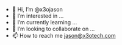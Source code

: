 - 👋 Hi, I’m @x3ojason
- 👀 I’m interested in ...
- 🌱 I’m currently learning ...
- 💞️ I’m looking to collaborate on ...
- 📫 How to reach me jason@x3otech.com

<!---
x3ojason/x3ojason is a ✨ special ✨ repository because its `README.md` (this file) appears on your GitHub profile.
You can click the Preview link to take a look at your changes.
--->
